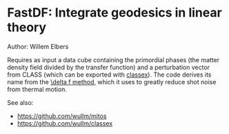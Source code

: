 FastDF: Integrate geodesics in linear theory
============================================

Author: Willem Elbers

Requires as input a data cube containing the primordial phases (the matter density field divided by the transfer function) and a perturbation vector from CLASS (which can be exported with [classex](https://github.com/wullm/classex)). The code derives its name from the [\delta f method](https://arxiv.org/abs/2010.07321), which it uses to greatly reduce shot noise from thermal motion.

See also:
* https://github.com/wullm/mitos
* https://github.com/wullm/classex
